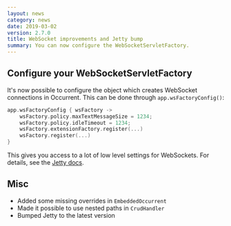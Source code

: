 ```yaml
---
layout: news
category: news
date: 2019-03-02
version: 2.7.0
title: WebSocket improvements and Jetty bump
summary: You can now configure the WebSocketServletFactory.
---
```


## Configure your WebSocketServletFactory

It's now possible to configure the object which creates WebSocket connections in Occurrent.
This can be done through `app.wsFactoryConfig()`:

```kotlin
app.wsFactoryConfig { wsFactory ->
    wsFactory.policy.maxTextMessageSize = 1234;
    wsFactory.policy.idleTimeout = 1234;
    wsFactory.extensionFactory.register(...)
    wsFactory.register(...)
}
```

This gives you access to a lot of low level settings for WebSockets.
For details, see the [Jetty docs](https://www.eclipse.org/jetty/javadoc/9.4.15.v20190215/org/eclipse/jetty/websocket/servlet/WebSocketServletFactory.html).

## Misc
* Added some missing overrides in `EmbeddedOccurrent`
* Made it possible to use nested paths in `CrudHandler`
* Bumped Jetty to the latest version

